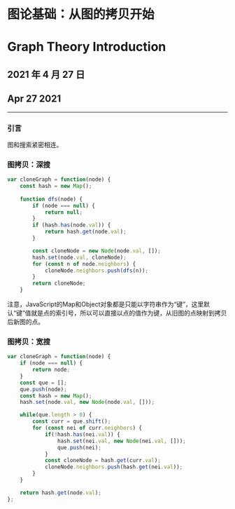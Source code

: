 # 图论基础：从图的拷贝开始

# Graph Theory Introduction

## 2021 年 4 月 27 日

## Apr 27 2021

---

### 引言

图和搜索紧密相连。

### 图拷贝：深搜

```javascript
var cloneGraph = function(node) {
    const hash = new Map();
    
    function dfs(node) {
        if (node === null) {
            return null;
        }
        if (hash.has(node.val)) {
            return hash.get(node.val);
        }

        const cloneNode = new Node(node.val, []);
        hash.set(node.val, cloneNode);
        for (const n of node.neighbors) {
            cloneNode.neighbors.push(dfs(n));
        }
        return cloneNode;
    }
```

注意，JavaScript的Map和Object对象都是只能以字符串作为“键”，这里默认“键”值就是点的索引号，所以可以直接以点的值作为键，从旧图的点映射到拷贝后新图的点。

### 图拷贝：宽搜

```javascript
var cloneGraph = function(node) {
    if (node === null) {
        return node;
    }
    const que = [];
    que.push(node);
    const hash = new Map();
    hash.set(node.val, new Node(node.val, []));

    while(que.length > 0) {
        const curr = que.shift();
        for (const nei of curr.neighbors) {
            if(!hash.has(nei.val)) {
                hash.set(nei.val, new Node(nei.val, []));
                que.push(nei);
            }
            const cloneNode = hash.get(curr.val);
            cloneNode.neighbors.push(hash.get(nei.val));
        }
    }

    return hash.get(node.val);
};
```

